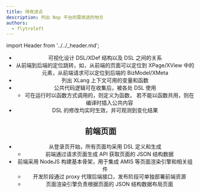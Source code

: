 ```yaml
---
title: 待改进点
description: 列出 Nop 平台的需改进的地方
authors:
  - flytreleft
---
```


import Header from '../../\_header.md';

<Header />

- 可视化设计 DSL/XDef 结构以及 DSL 之间的关系
- 从前端到后端的定位跳转，如，从前端的页面可以定位到
  XPage/XView 中的元素，从前端请求可以定位到后端的 BizModel/XMeta
- 列出 XLang 上下文可用的变量和函数
- 公共代码逻辑可在收集后，被各处 DSL 使用
  - 可在运行时以函数方式调用的，则定义为函数，
    若不能以函数共用，则在编译时插入公共内容
- DSL 的修改均实时生效，并可观测到变化结果

## 前端页面

- 从登录页开始，所有页面均采用 DSL 定义和生成
  - 前端通过请求页面生成 API 获取页面的 JSON 结构数据
- 前端采用 NodeJS 构建基本骨架，用于集成 AMIS 等页面渲染引擎和相关组件
  - 开发阶段通过 proxy 代理后端接口，发布阶段可单独部署前端资源
  - 页面渲染引擎负责根据页面的 JSON 结构数据布局页面
